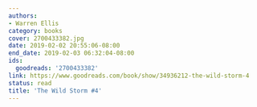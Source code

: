 ```yaml
---
authors:
- Warren Ellis
category: books
cover: 2700433382.jpg
date: 2019-02-02 20:55:06-08:00
end_date: 2019-02-03 06:32:04-08:00
ids:
  goodreads: '2700433382'
link: https://www.goodreads.com/book/show/34936212-the-wild-storm-4
status: read
title: 'The Wild Storm #4'
---
```

